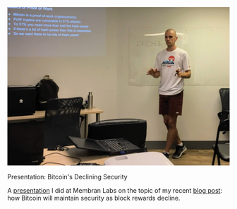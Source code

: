 [![Bitcoin Talk](/public/images/bitcoin_talk.jpg)](https://docs.google.com/presentation/d/1svN2WjHC8wruwcdcq63lb-fev_TfmJtq5Bq7WkoZ0Jc/edit?usp=sharing)

<p id="title">Presentation: Bitcoin's Declining Security</p>

A [presentation](https://docs.google.com/presentation/d/1svN2WjHC8wruwcdcq63lb-fev_TfmJtq5Bq7WkoZ0Jc/edit?usp=sharing) I did at Membran Labs on the topic of my recent [blog post](https://medium.com/coinmonks/bitcoin-security-a-negative-exponential-95e78b6b575): how Bitcoin will maintain security as block rewards decline.
